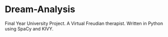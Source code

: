 # Dream-Analysis
Final Year University Project. A Virtual Freudian therapist. Written in Python using SpaCy and KIVY.
